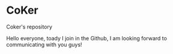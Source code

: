 # CoKer
Coker's repository


Hello everyone, toady I join in the Github, I am looking forward to communicating with you guys!
